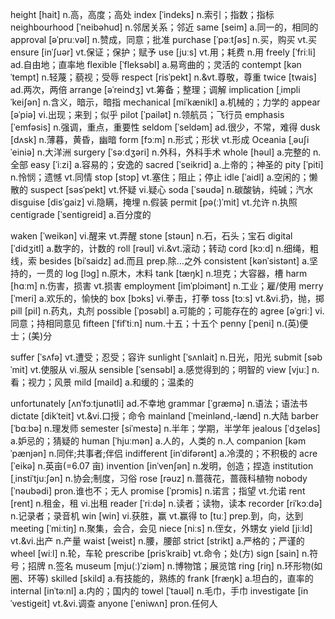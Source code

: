 height [hait] n.高，高度；高处
index [ˈindeks] n.索引；指数；指标
neighbourhood [ˈneibəhud] n.邻居关系；邻近
same [seim] a.同一的，相同的
approval [əˈpruːvəl] n.赞成，同意；批准
purchase [ˈpəːt∫əs] n.买，购买 vt.买
ensure [inˈ∫uər] vt.保证；保护；赋予
use [juːs] vt.用；耗费 n.用
freely [ˈfriːli] ad.自由地；直率地
flexible [ˈfleksəbl] a.易弯曲的；灵活的
contempt [kənˈtempt] n.轻蔑；藐视；受辱
respect [risˈpekt] n.&vt.尊敬，尊重
twice [twais] ad.两次，两倍
arrange [əˈreindʒ] vt.筹备；整理；调解
implication [ˌimpliˈkei∫ən] n.含义，暗示，暗指
mechanical [miˈkænikl] a.机械的；力学的
appear [əˈpiə] vi.出现；来到；似乎
pilot [ˈpailət] n.领航员；飞行员
emphasis [ˈemfəsis] n.强调，重点，重要性
seldom [ˈseldəm] ad.很少，不常，难得
dusk [dʌsk] n.薄暮，黄昏，幽暗
form [fɔːm] n.形式；形状 vt.形成
Oceania [ˌəu∫iˈeiniə] n.大洋洲
surgery [ˈsəːdʒəri] n.外科，外科手术
whole [həul] a.完整的 n.全部
easy [ˈiːzi] a.容易的；安逸的
sacred [ˈseikrid] a.上帝的；神圣的
pity [ˈpiti] n.怜悯；遗憾 vt.同情
stop [stɔp] vt.塞住；阻止；停止
idle [ˈaidl] a.空闲的；懒散的
suspect [səsˈpekt] vt.怀疑 vi.疑心
soda [ˈsəudə] n.碳酸钠，纯碱；汽水
disguise [disˈgaiz] vi.隐瞒，掩埋 n.假装
permit [pə(ː)ˈmit] vt.允许 n.执照
centigrade [ˈsentigreid] a.百分度的

waken [ˈweikən] vi.醒来 vt.弄醒
stone [stəun] n.石，石头；宝石
digital [ˈdidʒitl] a.数字的，计数的
roll [rəul] vi.&vt.滚动；转动
cord [kɔːd] n.细绳，粗线，索
besides [biˈsaidz] ad.而且 prep.除…之外
consistent [kənˈsistənt] a.坚持的，一贯的
log [lɔg] n.原木，木料
tank [tæŋk] n.坦克；大容器，槽
harm [hɑːm] n.伤害，损害 vt.损害
employment [imˈplɔimənt] n.工业；雇/使用
merry [ˈmeri] a.欢乐的，愉快的
box [bɔks] vi.拳击，打拳
toss [tɔːs] vt.&vi.扔，抛，掷
pill [pil] n.药丸，丸剂
possible [ˈpɔsəbl] a.可能的；可能存在的
agree [əˈgriː] vi.同意；持相同意见
fifteen [ˈfifˈtiːn] num.十五；十五个
penny [ˈpeni] n.(英)便士；(美)分

suffer [ˈsʌfə] vt.遭受；忍受；容许
sunlight [ˈsʌnlait] n.日光，阳光
submit [səbˈmit] vt.使服从 vi.服从
sensible [ˈsensəbl] a.感觉得到的；明智的
view [vjuː] n.看；视力；风景
mild [maild] a.和缓的；温柔的

unfortunately [ʌnˈfɔːtjunətli] ad.不幸地
grammar [ˈgræmə] n.语法；语法书
dictate [dikˈteit] vt.&vi.口授；命令
mainland [ˈmeinlənd,-lænd] n.大陆
barber [ˈbɑːbə] n.理发师
semester [siˈmestə] n.半年；学期，半学年
jealous [ˈdʒeləs] a.妒忌的；猜疑的
human [ˈhjuːmən] a.人的，人类的 n.人
companion [kəmˈpænjən] n.同伴;共事者;伴侣
indifferent [inˈdifərənt] a.冷漠的；不积极的
acre [ˈeikə] n.英亩(=6.07 亩)
invention [inˈven∫ən] n.发明，创造；捏造
institution [ˌinstiˈtjuː∫ən] n.协会;制度，习俗
rose [rəuz] n.蔷薇花，蔷薇科植物
nobody [ˈnəubədi] pron.谁也不；无人
promise [ˈprɔmis] n.诺言；指望 vt.允诺
rent [rent] n.租金，租 vi.出租
reader [ˈriːdə] n.读者；读物，读本
recorder [riˈkɔːdə] n.记录者；录音机
win [win] vi.获胜，赢 vt.赢得
to [tuː] prep.到，向，达到
meeting [ˈmiːtiŋ] n.聚集，会合，会见
niece [niːs] n.侄女，外甥女
yield [jiːld] vt.&vi.出产 n.产量
waist [weist] n.腰，腰部
strict [strikt] a.严格的；严谨的
wheel [wiːl] n.轮，车轮
prescribe [prisˈkraib] vt.命令；处(方)
sign [sain] n.符号；招牌 n.签名
museum [mju(ː)ˈziəm] n.博物馆；展览馆
ring [riŋ] n.环形物(如圈、环等)
skilled [skild] a.有技能的，熟练的
frank [fræŋk] a.坦白的，直率的
internal [inˈtəːnl] a.内的；国内的
towel [ˈtauəl] n.毛巾，手巾
investigate [inˈvestigeit] vt.&vi.调查
anyone [ˈeniwʌn] pron.任何人
